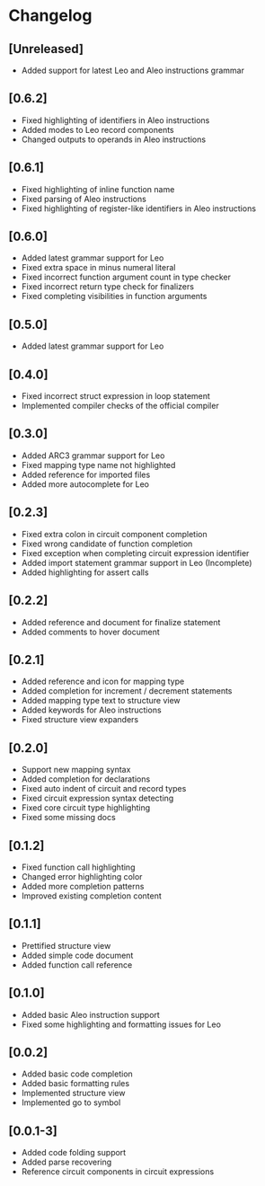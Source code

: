 # Changelog

## [Unreleased]
- Added support for latest Leo and Aleo instructions grammar

## [0.6.2]
- Fixed highlighting of identifiers in Aleo instructions
- Added modes to Leo record components
- Changed outputs to operands in Aleo instructions

## [0.6.1]
- Fixed highlighting of inline function name
- Fixed parsing of Aleo instructions
- Fixed highlighting of register-like identifiers in Aleo instructions

## [0.6.0]
- Added latest grammar support for Leo
- Fixed extra space in minus numeral literal
- Fixed incorrect function argument count in type checker
- Fixed incorrect return type check for finalizers
- Fixed completing visibilities in function arguments

## [0.5.0]
- Added latest grammar support for Leo

## [0.4.0]
- Fixed incorrect struct expression in loop statement
- Implemented compiler checks of the official compiler

## [0.3.0]
- Added ARC3 grammar support for Leo
- Fixed mapping type name not highlighted
- Added reference for imported files
- Added more autocomplete for Leo

## [0.2.3]
- Fixed extra colon in circuit component completion
- Fixed wrong candidate of function completion
- Fixed exception when completing circuit expression identifier
- Added import statement grammar support in Leo (Incomplete)
- Added highlighting for assert calls

## [0.2.2]
- Added reference and document for finalize statement
- Added comments to hover document

## [0.2.1]
- Added reference and icon for mapping type
- Added completion for increment / decrement statements
- Added mapping type text to structure view
- Added keywords for Aleo instructions
- Fixed structure view expanders

## [0.2.0]
- Support new mapping syntax
- Added completion for declarations
- Fixed auto indent of circuit and record types
- Fixed circuit expression syntax detecting
- Fixed core circuit type highlighting
- Fixed some missing docs

## [0.1.2]
- Fixed function call highlighting
- Changed error highlighting color
- Added more completion patterns
- Improved existing completion content

## [0.1.1]
- Prettified structure view
- Added simple code document
- Added function call reference

## [0.1.0]
- Added basic Aleo instruction support
- Fixed some highlighting and formatting issues for Leo

## [0.0.2]
- Added basic code completion
- Added basic formatting rules
- Implemented structure view
- Implemented go to symbol

## [0.0.1-3]
- Added code folding support
- Added parse recovering
- Reference circuit components in circuit expressions